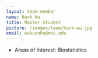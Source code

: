 ```yaml
---
layout: team-member
name: Hank Wu
title: Master Student
picture: /images/team/hank-wu.jpg
email: wukuanha@msu.edu
---
```


- Areas of Interest: Biostatistics
